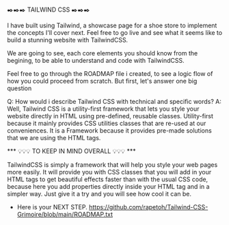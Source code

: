✒️✒️✒️  TAILWIND CSS  ✒️✒️✒️

I have built using Tailwind, a showcase page for a shoe store to implement the concepts I'll cover next. Feel free to go live and see what it seems like to build a stunning website with TailwindCSS.

We are going to see, each core elements you should know from the begining, to be able to understand and code with TailwindCSS.

Feel free to go through the ROADMAP file i created, to see a logic flow of how you could proceed from scratch.
But first, let's answer one big question

Q: How would i describe Tailwind CSS with technical and specific words?
A: Well, Tailwind CSS is a utility-first framework that lets you style your website directly in HTML using pre-defined, reusable classes. Utility-first because it mainly provides CSS utilities classes that are re-used at our conveniences. It is a Framework because it provides pre-made solutions that we are using the HTML tags.


*** 💡💡💡 TO KEEP IN MIND OVERALL 💡💡💡 ***

TailwindCSS is simply a framework that will help you style your web pages more easily. It will provide you with CSS classes that you will add in your HTML tags to get beautiful effects faster than with the usual CSS code, because here you add properties directly inside your HTML tag and in a simpler way. Just give it a try and you will see how cool it can be.
- Here is your NEXT STEP. https://github.com/rapetoh/Tailwind-CSS-Grimoire/blob/main/ROADMAP.txt
